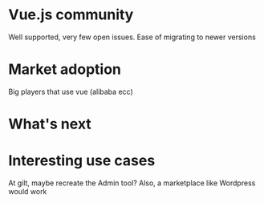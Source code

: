 # Vue.js community

Well supported, very few open issues. Ease of migrating to newer versions

# Market adoption
Big players that use vue (alibaba ecc)

# What's next

# Interesting use cases
At gilt, maybe recreate the Admin tool?
Also, a marketplace like Wordpress would work
